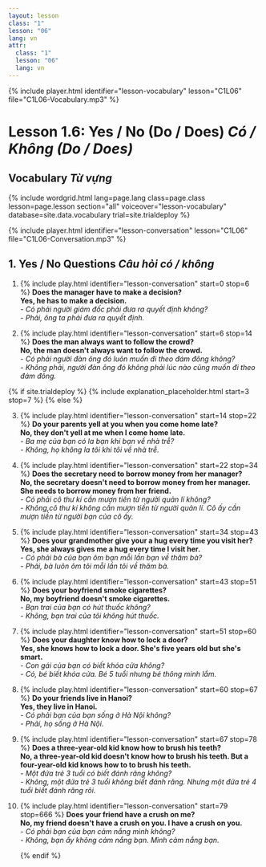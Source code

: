 ```yaml
---
layout: lesson
class: "1"
lesson: "06"
lang: vn
attr:
  class: "1"
  lesson: "06"
  lang: vn
---
```


{% include player.html identifier="lesson-vocabulary" lesson="C1L06" file="C1L06-Vocabulary.mp3" %}
# Lesson 1.6: Yes / No (Do / Does) *Có / Không (Do / Does)*

## Vocabulary *Từ vựng*


{% include wordgrid.html lang=page.lang
		class=page.class 
		lesson=page.lesson 
		section="all"
		voiceover="lesson-vocabulary" 
		database=site.data.vocabulary 
		trial=site.trialdeploy %}



{% include player.html identifier="lesson-conversation" lesson="C1L06" file="C1L06-Conversation.mp3" %}

## 1. Yes / No Questions *Câu hỏi có / không*

1. {% include play.html identifier="lesson-conversation" start=0 stop=6 %} **Does the manager have to make a decision?**    
**Yes, he has to make a decision.**    
*- Có phải người giám đốc phải đưa ra quyết định không?*      
*- Phải, ông ta phải đưa ra quyết định.*    


2. {% include play.html identifier="lesson-conversation" start=6 stop=14 %} **Does the man always want to follow the crowd?**    
**No, the man doesn't always want to follow the crowd.**    
*- Có phải người đàn ông đó luôn muốn đi theo đám đông không?*    
*- Không phải, người đàn ông đó không phải lúc nào cũng muốn đi theo đám đông.*    


{% if site.trialdeploy %}
	{% include explanation_placeholder.html start=3 stop=7 %}
	{% else %}

3. {% include play.html identifier="lesson-conversation" start=14 stop=22 %} **Do your parents yell at you when you come home late?**    
**No, they don't yell at me when I come home late.**    
*- Ba mẹ của bạn có la bạn khi bạn về nhà trễ?*    
*- Không, họ không la tôi khi tôi về nhà trễ.*    

4. {% include play.html identifier="lesson-conversation" start=22 stop=34 %} **Does the secretary need to borrow money from her manager?**  
**No, the secretary doesn't need to borrow money from her manager. She needs to borrow money from her friend.**  
*- Có phải cô thư kí cần mượn tiền từ người quản lí không?*  
*- Không,cô thư kí không cần mượn tiền từ người quản lí. Cô ấy cần mượn tiền từ người bạn của cô ấy.*  

5. {% include play.html identifier="lesson-conversation" start=34 stop=43 %} **Does your grandmother give your a hug every time you visit her?**   
**Yes, she always gives me a hug every time I visit her.**   
*- Có phải bà của bạn ôm bạn mỗi lần bạn về thăm bà?*  
*- Phải, bà luôn ôm tôi mỗi lần tôi về thăm bà.*  

6. {% include play.html identifier="lesson-conversation" start=43 stop=51 %} **Does your boyfriend smoke cigarettes?**   
**No, my boyfriend doesn't smoke cigarettes.**  
*- Bạn trai của bạn có hút thuốc không?*  
*- Không, bạn trai của tôi không hút thuốc.*  

7. {% include play.html identifier="lesson-conversation" start=51 stop=60 %} **Does your daughter know how to lock a door?**   
**Yes, she knows how to lock a door. She's five years old but she's smart.**  
*- Con gái của bạn có biết khóa cửa không?*  
*- Có, bé biết khóa cửa. Bé 5 tuổi nhưng bé thông minh lắm.*  
  
8. {% include play.html identifier="lesson-conversation" start=60 stop=67 %} **Do your friends live in Hanoi?**   
**Yes, they live in Hanoi.**  
*- Có phải bạn của bạn sống ở Hà Nội không?*  
*- Phải, họ sống ở Hà Nội.*  
  
9. {% include play.html identifier="lesson-conversation" start=67 stop=78 %} **Does a three-year-old kid know how to brush his teeth?**  
**No, a three-year-old kid doesn't know how to brush his teeth. But a four-year-old kid knows how to to brush his teeth.**  
*- Một đứa trẻ 3 tuổi có biết đánh răng không?*   
*- Không, một đứa trẻ 3 tuổi không biết đánh răng. Nhưng một đứa trẻ 4 tuổi biết đánh răng rôi.*  
  
10. {% include play.html identifier="lesson-conversation" start=79 stop=666 %} **Does your friend have a crush on me?**  
**No, my friend doesn't have a crush on you. I have a crush on you.**  
*- Có phải bạn của bạn cảm nắng mình không?*  
*- Không, bạn ấy không cảm nắng bạn. Mình cảm nắng bạn.*  

	{% endif %}